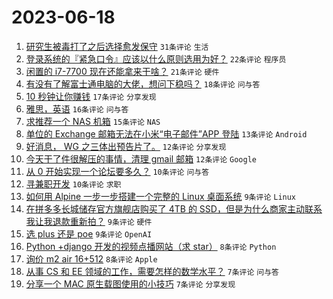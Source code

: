 # 2023-06-18

1. [研究生被毒打了之后选择愈发保守](https://www.v2ex.com/t/949652) `31条评论` `生活`
1. [登录系统的『紧急口令』应该以什么原则选用为好？](https://www.v2ex.com/t/949658) `22条评论` `程序员`
1. [闲置的 i7-7700 现在还能拿来干啥？](https://www.v2ex.com/t/949665) `21条评论` `硬件`
1. [有没有了解富士通电脑的大佬，想问下稳吗？](https://www.v2ex.com/t/949648) `18条评论` `问与答`
1. [10 秒钟让你赚钱](https://www.v2ex.com/t/949675) `17条评论` `分享发现`
1. [雅思，英语](https://www.v2ex.com/t/949685) `16条评论` `问与答`
1. [求推荐一个 NAS 机箱](https://www.v2ex.com/t/949656) `15条评论` `NAS`
1. [单位的 Exchange 邮箱无法在小米“电子邮件”APP 登陆](https://www.v2ex.com/t/949673) `13条评论` `Android`
1. [好消息， WG 之三体出预告片了。](https://www.v2ex.com/t/949690) `12条评论` `分享发现`
1. [今天干了件很解压的事情，清理 gmail 邮箱](https://www.v2ex.com/t/949655) `12条评论` `Google`
1. [从 0 开始实现一个论坛要多久？](https://www.v2ex.com/t/949671) `10条评论` `问与答`
1. [寻兼职开发](https://www.v2ex.com/t/949670) `10条评论` `求职`
1. [如何用 Alpine 一步一步搭建一个完整的 Linux 桌面系统](https://www.v2ex.com/t/949683) `9条评论` `Linux`
1. [在拼多多长城储存官方旗舰店购买了 4TB 的 SSD，但是为什么商家主动联系我让我退款重新拍？](https://www.v2ex.com/t/949682) `9条评论` `硬件`
1. [选 plus 还是 poe](https://www.v2ex.com/t/949653) `9条评论` `OpenAI`
1. [Python +django 开发的视频点播网站（求 star）](https://www.v2ex.com/t/949669) `8条评论` `Python`
1. [询价 m2 air 16+512](https://www.v2ex.com/t/949657) `8条评论` `Apple`
1. [从事 CS 和 EE 领域的工作，需要怎样的数学水平？](https://www.v2ex.com/t/949688) `7条评论` `问与答`
1. [分享一个 MAC 原生载图使用的小技巧](https://www.v2ex.com/t/949677) `7条评论` `分享发现`
